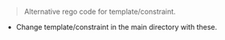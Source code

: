 > Alternative rego code for template/constraint.

- Change template/constraint in the main directory with these.
